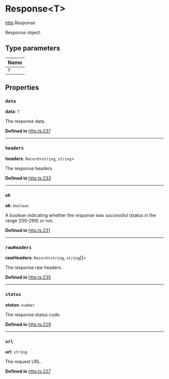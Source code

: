 # Response<T\>

[http](../modules/http.md).Response

Response object.

## Type parameters

| Name |
| :------ |
| `T` |

## Properties

### `data`

 **data**: `T`

The response data.

**Defined in** [http.ts:237](https://github.com/tauri-apps/tauri/blob/e29997c5/tooling/api/src/http.ts#L237)

___

### `headers`

 **headers**: `Record`<`string`, `string`\>

The response headers.

**Defined in** [http.ts:233](https://github.com/tauri-apps/tauri/blob/e29997c5/tooling/api/src/http.ts#L233)

___

### `ok`

 **ok**: `boolean`

A boolean indicating whether the response was successful (status in the range 200–299) or not.

**Defined in** [http.ts:231](https://github.com/tauri-apps/tauri/blob/e29997c5/tooling/api/src/http.ts#L231)

___

### `rawHeaders`

 **rawHeaders**: `Record`<`string`, `string`[]\>

The response raw headers.

**Defined in** [http.ts:235](https://github.com/tauri-apps/tauri/blob/e29997c5/tooling/api/src/http.ts#L235)

___

### `status`

 **status**: `number`

The response status code.

**Defined in** [http.ts:229](https://github.com/tauri-apps/tauri/blob/e29997c5/tooling/api/src/http.ts#L229)

___

### `url`

 **url**: `string`

The request URL.

**Defined in** [http.ts:227](https://github.com/tauri-apps/tauri/blob/e29997c5/tooling/api/src/http.ts#L227)
